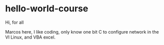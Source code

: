 # hello-world-course

Hi, for all

Marcos here, I like coding, only know one bit C to configure network in the VI Linux, and VBA excel.

